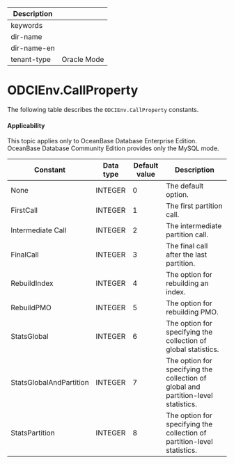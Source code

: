 | Description   |                 |
|---------------|-----------------|
| keywords      |                 |
| dir-name      |                 |
| dir-name-en   |                 |
| tenant-type   | Oracle Mode     |

# ODCIEnv.CallProperty

The following table describes the `ODCIEnv.CallProperty` constants.


  <main id="notice" >
    <h4>Applicability</h4>
    <p>This topic applies only to OceanBase Database Enterprise Edition. OceanBase Database Community Edition provides only the MySQL mode. </p>
  </main>


| Constant | Data type | Default value | Description |
|-------------------------|---------|-----|--------------------|
| None | INTEGER | 0 | The default option. |
| FirstCall | INTEGER | 1 | The first partition call. |
| Intermediate Call | INTEGER | 2 | The intermediate partition call. |
| FinalCall | INTEGER | 3 | The final call after the last partition. |
| RebuildIndex | INTEGER | 4 | The option for rebuilding an index. |
| RebuildPMO | INTEGER | 5 | The option for rebuilding PMO. |
| StatsGlobal | INTEGER | 6 | The option for specifying the collection of global statistics. |
| StatsGlobalAndPartition | INTEGER | 7 | The option for specifying the collection of global and partition-level statistics. |
| StatsPartition | INTEGER | 8 | The option for specifying the collection of partition-level statistics. |



